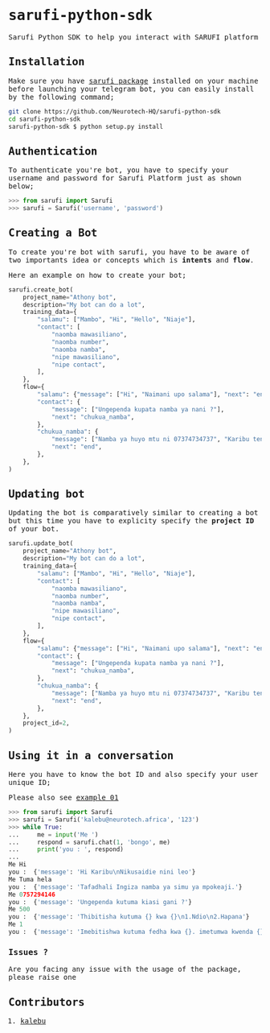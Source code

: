 <samp>

# sarufi-python-sdk

Sarufi Python SDK to help you interact with SARUFI platform

## Installation

Make sure you have [sarufi package](https://github.com/Neurotech-HQ/sarufi-python-sdk) installed on your machine before launching your telegram bot, you can easily install by the following command;

```bash
git clone https://github.com/Neurotech-HQ/sarufi-python-sdk
cd sarufi-python-sdk
sarufi-python-sdk $ python setup.py install
```

## Authentication

To authenticate you're bot, you have to specify your username and password for Sarufi Platform just as shown below;

```python
>>> from sarufi import Sarufi
>>> sarufi = Sarufi('username', 'password')
```

## Creating a Bot

To create you're bot with sarufi, you have to be aware of two importants idea or concepts which is **intents** and **flow**.

Here an example on how to create your bot;

```python
sarufi.create_bot(
    project_name="Athony bot",
    description="My bot can do a lot",
    training_data={
        "salamu": ["Mambo", "Hi", "Hello", "Niaje"],
        "contact": [
            "naomba mawasiliano",
            "naomba number",
            "naomba namba",
            "nipe mawasiliano",
            "nipe contact",
        ],
    },
    flow={
        "salamu": {"message": ["Hi", "Naimani upo salama"], "next": "end"},
        "contact": {
            "message": ["Ungependa kupata namba ya nani ?"],
            "next": "chukua_namba",
        },
        "chukua_namba": {
            "message": ["Namba ya huyo mtu ni 07374734737", "Karibu tena !!"],
            "next": "end",
        },
    },
)
```

## Updating bot

Updating the bot is comparatively similar to creating a bot but this time you have to explicity specify the **project ID** of your bot.

```python
sarufi.update_bot(
    project_name="Athony bot",
    description="My bot can do a lot",
    training_data={
        "salamu": ["Mambo", "Hi", "Hello", "Niaje"],
        "contact": [
            "naomba mawasiliano",
            "naomba number",
            "naomba namba",
            "nipe mawasiliano",
            "nipe contact",
        ],
    },
    flow={
        "salamu": {"message": ["Hi", "Naimani upo salama"], "next": "end"},
        "contact": {
            "message": ["Ungependa kupata namba ya nani ?"],
            "next": "chukua_namba",
        },
        "chukua_namba": {
            "message": ["Namba ya huyo mtu ni 07374734737", "Karibu tena !!"],
            "next": "end",
        },
    },
    project_id=2,
)
```

## Using it in a conversation

Here you have to know the bot ID and also specify your user unique ID;

Please also see [example 01]()

```python
>>> from sarufi import Sarufi
>>> sarufi = Sarufi('kalebu@neurotech.africa', '123')
>>> while True:
...     me = input('Me ')
...     respond = sarufi.chat(1, 'bongo', me)
...     print('you : ', respond)
... 
Me Hi
you :  {'message': 'Hi Karibu\nNikusaidie nini leo'}
Me Tuma hela
you :  {'message': 'Tafadhali Ingiza namba ya simu ya mpokeaji.'}
Me 0757294146
you :  {'message': 'Ungependa kutuma kiasi gani ?'}
Me 500
you :  {'message': 'Thibitisha kutuma {} kwa {}\n1.Ndio\n2.Hapana'}
Me 1
you :  {'message': 'Imebitishwa kutuma fedha kwa {}. imetumwa kwenda {}.\nSalio lako jipya ni {}\nKaribu tena'}
```

### Issues ?

Are you facing any issue with the usage of the package, please raise one

## Contributors

1. [kalebu](https://github.com/kalebu/)

</samp>
